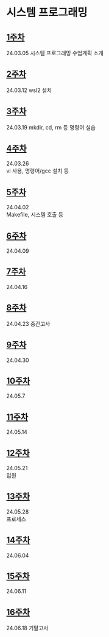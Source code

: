 # 시스템 프로그래밍

## [1주차](https://github.com/Kimra0467/SystemP/tree/main/Week1) 
24.03.05
시스템 프로그래밍 수업계획 소개 

## [2주차](https://github.com/Kimra0467/SystemP/tree/main/Week2)
24.03.12
wsl2 설치

## [3주차](https://github.com/Kimra0467/SystemP/tree/main/Week3)
24.03.19
mkdir, cd, rm 등 명령어 실습
  
## [4주차](https://github.com/Kimra0467/SystemP/tree/main/Week4)  
24.03.26  
vi 사용, 명령어/gcc 설치 등    

## [5주차](https://github.com/Kimra0467/SystemP/tree/main/Week5)  
24.04.02  
Makefile, 시스템 호출 등

## [6주차](https://github.com/Kimra0467/SystemP/tree/main/Week6)  
24.04.09  

## [7주차](https://github.com/Kimra0467/SystemP/tree/main/Week7)  
24.04.16  

## [8주차](https://github.com/Kimra0467/SystemP/tree/main/Week8)  
24.04.23  중간고사

## [9주차](https://github.com/Kimra0467/SystemP/tree/main/Week9) 
24.04.30  


## [10주차](https://github.com/Kimra0467/SystemP/tree/main/Week10)
24.05.7

## [11주차](https://github.com/Kimra0467/SystemP/tree/main/Week11)
24.05.14
  
## [12주차](https://github.com/Kimra0467/SystemP/tree/main/Week12)  
24.05.21    
입원  
## [13주차](https://github.com/Kimra0467/SystemP/tree/main/Week13)  
24.05.28  
프로세스  

## [14주차](https://github.com/Kimra0467/SystemP/tree/main/Week14)  
24.06.04

## [15주차](https://github.com/Kimra0467/SystemP/tree/main/Week15)  
24.06.11  

## [16주차](https://github.com/Kimra0467/SystemP/tree/main/Week16)  
24.06.18  기말고사
